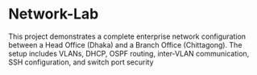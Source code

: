 # Network-Lab
This project demonstrates a complete enterprise network configuration between a Head Office (Dhaka) and a Branch Office (Chittagong). The setup includes VLANs, DHCP, OSPF routing, inter-VLAN communication, SSH configuration, and switch port security
